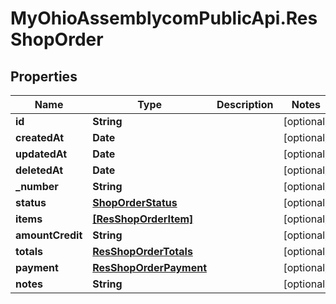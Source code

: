 # MyOhioAssemblycomPublicApi.ResShopOrder

## Properties
Name | Type | Description | Notes
------------ | ------------- | ------------- | -------------
**id** | **String** |  | [optional] 
**createdAt** | **Date** |  | [optional] 
**updatedAt** | **Date** |  | [optional] 
**deletedAt** | **Date** |  | [optional] 
**_number** | **String** |  | [optional] 
**status** | [**ShopOrderStatus**](ShopOrderStatus.md) |  | [optional] 
**items** | [**[ResShopOrderItem]**](ResShopOrderItem.md) |  | [optional] 
**amountCredit** | **String** |  | [optional] 
**totals** | [**ResShopOrderTotals**](ResShopOrderTotals.md) |  | [optional] 
**payment** | [**ResShopOrderPayment**](ResShopOrderPayment.md) |  | [optional] 
**notes** | **String** |  | [optional] 
